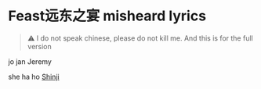 # Feast远东之宴 misheard lyrics
> ⚠️ I do not speak chinese, please do not kill me. And this is for the full version

jo jan Jeremy

she ha ho [Shinji](https://www.google.com/search?q=shinji+ikari+chair)
